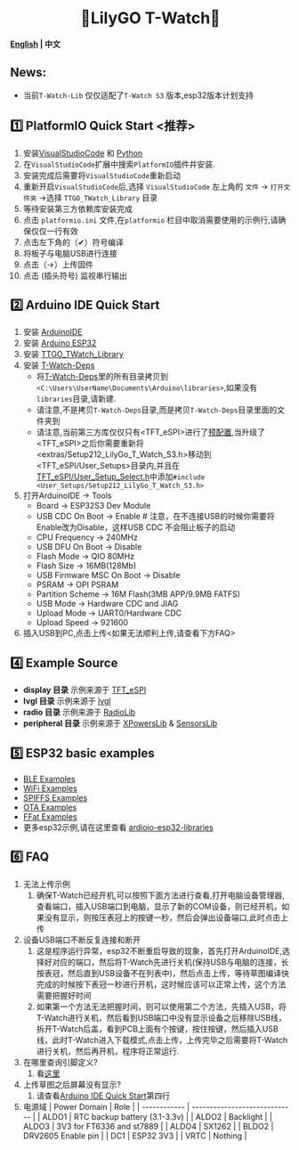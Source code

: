 <h1 align = "center">🌟LilyGO T-Watch🌟</h1>

**[English](README.MD) | 中文**

## News:
- 当前`T-Watch-Lib` 仅仅适配了`T-Watch S3` 版本,esp32版本计划支持

## 1️⃣ PlatformIO Quick Start <推荐>

1. 安装[VisualStudioCode](https://code.visualstudio.com/) 和 [Python](https://www.python.org/)
2. 在`VisualStudioCode`扩展中搜索`PlatformIO`插件并安装.
3. 安装完成后需要将`VisualStudioCode`重新启动
4. 重新开启`VisualStudioCode`后,选择 `VisualStudioCode` 左上角的 `文件` -> `打开文件夹` ->选择 `TTGO_TWatch_Library` 目录
5. 等待安装第三方依赖库安装完成
6. 点击 `platformio.ini` 文件,在`platformio` 栏目中取消需要使用的示例行,请确保仅仅一行有效
7. 点击左下角的（✔）符号编译
8. 将板子与电脑USB进行连接
9. 点击（→）上传固件
10. 点击 (插头符号) 监视串行输出


## 2️⃣ Arduino IDE Quick Start

1. 安装 [ArduinoIDE](https://www.arduino.cc/en/software)
2. 安装 [Arduino ESP32](https://docs.espressif.com/projects/arduino-esp32/en/latest/) 
3. 安装 [TTGO_TWatch_Library](https://github.com/Xinyuan-LilyGO/TTGO_TWatch_Library)
4. 安装 [T-Watch-Deps](https://github.com/Xinyuan-LilyGO/T-Watch-Deps)
   - 将[T-Watch-Deps](https://github.com/Xinyuan-LilyGO/T-Watch-Deps)里的所有目录拷贝到 `<C:\Users\UserName\Documents\Arduino\libraries>`,如果没有`libraries`目录,请新建.
   - 请注意,不是拷贝`T-Watch-Deps`目录,而是拷贝`T-Watch-Deps`目录里面的文件夹到<libraries>
   - 请注意,当前第三方库仅仅只有<TFT_eSPI>进行了[预配置](https://github.com/Xinyuan-LilyGO/T-Watch-Deps/blob/be311130018708903d5ed1e524b73d670a2e18f1/TFT_eSPI/User_Setup_Select.h#L143),当升级了<TFT_eSPI>之后你需要重新将<extras/Setup212_LilyGo_T_Watch_S3.h>移动到<TFT_eSPI/User_Setups>目录内,并且在[TFT_eSPI/User_Setup_Select.h](https://github.com/Xinyuan-LilyGO/T-Watch-Deps/blob/be311130018708903d5ed1e524b73d670a2e18f1/TFT_eSPI/User_Setup_Select.h#L143)中添加`#include <User_Setups/Setup212_LilyGo_T_Watch_S3.h>`
5. 打开ArduinoIDE -> Tools 
   - Board -> ESP32S3 Dev Module
   - USB CDC On Boot -> Enable   # 注意，在不连接USB的时候你需要将Enable改为Disable，这样USB CDC 不会阻止板子的启动
   - CPU Frequency -> 240MHz
   - USB DFU On Boot -> Disable
   - Flash Mode -> QIO 80MHz
   - Flash Size -> 16MB(128Mb)
   - USB Firmware MSC On Boot -> Disable
   - PSRAM -> OPI PSRAM
   - Partition Scheme -> 16M Flash(3MB APP/9.9MB FATFS)
   - USB Mode -> Hardware CDC and JIAG
   - Upload Mode -> UART0/Hardware CDC
   - Upload Speed -> 921600
6. 插入USB到PC,点击上传<如果无法顺利上传,请查看下方FAQ>


<h2 align = "left">4️⃣ Example Source </h2>

- **display 目录**  示例来源于  [TFT_eSPI](https://github.com/Bodmer/TFT_eSPI/tree/master/examples) 
- **lvgl 目录** 示例来源于  [lvgl](https://github.com/lvgl/lvgl/tree/master/examples)  
- **radio 目录** 示例来源于  [RadioLib](https://github.com/jgromes/RadioLib/tree/master/examples/SX126x) 
- **peripheral 目录** 示例来源于 [XPowersLib](https://github.com/lewisxhe/XPowersLib/tree/master/examples) & [SensorsLib](https://github.com/lewisxhe/SensorsLib/tree/master/examples) 


<h2 align = "left">5️⃣ ESP32 basic examples </h2>

- [BLE Examples](https://github.com/espressif/arduino-esp32/tree/master/libraries/BLE)
- [WiFi Examples](https://github.com/espressif/arduino-esp32/tree/master/libraries/WiFi)
- [SPIFFS Examples](https://github.com/espressif/arduino-esp32/tree/master/libraries/SPIFFS)
- [OTA Examples](https://github.com/espressif/arduino-esp32/tree/master/libraries/ArduinoOTA)
- [FFat Examples](https://github.com/espressif/arduino-esp32/tree/master/libraries/FFat)
- 更多esp32示例,请在这里查看 [ardioio-esp32-libraries](https://github.com/espressif/arduino-esp32/tree/master/libraries)


<h2 align = "left">6️⃣ FAQ </h2>

1. 无法上传示例
   1. 确保T-Watch已经开机,可以按照下面方法进行查看,打开电脑设备管理器,查看端口，插入USB端口到电脑，显示了新的COM设备，则已经开机，如果没有显示，则按压表冠上的按键一秒，然后会弹出设备端口,此时点击上传
2. 设备USB端口不断反复连接和断开
   1. 这是程序运行异常，esp32不断重启导致的现象，首先打开ArduinoIDE,选择好对应的端口，然后将T-Watch先进行关机(保持USB与电脑的连接，长按表冠，然后直到USB设备不在列表中)，然后点击上传，等待草图编译快完成的时候按下表冠一秒进行开机，这时候应该可以正常上传，这个方法需要把握好时间
   2. 如果第一个方法无法把握时间，则可以使用第二个方法，先插入USB，将T-Watch进行关机，然后看到USB端口中没有显示设备之后移除USB线，拆开T-Watch后盖，看到PCB上面有个按键，按住按键，然后插入USB线，此时T-Watch进入下载模式,点击上传，上传完毕之后需要将T-Watch进行关机，然后再开机，程序将正常运行.
3. 在哪里查询引脚定义?
   1. 看[这里](./src/utilities.h)
4. 上传草图之后屏幕没有显示?
   1. 请查看[Arduino IDE Quick Start]()第四行
5. 电源域
   | Power Domain | Role                          |
   | ------------ | ----------------------------- |
   | ALDO1        | RTC backup battery (3.1-3.3v) |
   | ALDO2        | Backlight                     |
   | ALDO3        | 3V3 for FT6336 and st7889     |
   | ALDO4        | SX1262                        |
   | BLDO2        | DRV2605 Enable pin            |
   | DC1          | ESP32 3V3                     |
   | VRTC         | Nothing                       |

